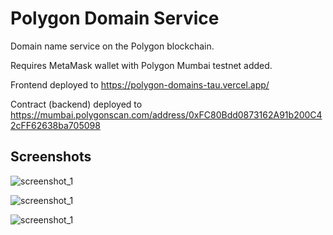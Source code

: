 # Polygon Domain Service

Domain name service on the Polygon blockchain.

Requires MetaMask wallet with Polygon Mumbai testnet added.

Frontend deployed to https://polygon-domains-tau.vercel.app/

Contract (backend) deployed to https://mumbai.polygonscan.com/address/0xFC80Bdd0873162A91b200C42cFF62638ba705098

## Screenshots

![screenshot_1](https://i.imgur.com/W3jrBpP.png)

![screenshot_1](https://i.imgur.com/fy2oQSw.png)

![screenshot_1](https://i.imgur.com/NwMcmT4.png)

